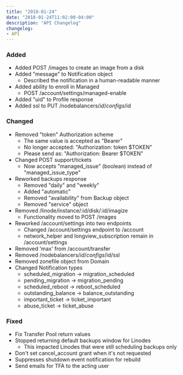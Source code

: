 ```yaml
---
title: "2018-01-24"
date: "2018-01-24T11:02:00-04:00"
description: "API Changelog"
changelog:
- API
---
```

### Added

* Added POST /images to create an image from a disk
* Added "message" to Notification object
  * Described the notification in a human-readable manner
* Added ability to enroll in Managed
  * POST /account/settings/managed-enable
* Added "uid" to Profile response
* Added ssl to PUT /nodebalancers/$id/configs/$id

### Changed

* Removed "token" Authorization scheme
  * The same value is accepted as "Bearer"
  * No longer accepted: "Authorization: token $TOKEN"
  * Please send as: "Authorization: Bearer $TOKEN"
* Changed POST support/tickets
  * Now accepts "managed\_issue" (boolean) instead of "managed\_issue\_type"
* Reworked backups response
  * Removed "daily" and "weekly"
  * Added "automatic"
  * Removed "availability" from Backup object
  * Removed "service" object
* Removed /linode/instance/:id/disk/:id/imagize
  * Functionality moved to POST /images
* Reworked /account/settings into two endpoints
  * Changed /account/settings endpoint to /account
  * network\_helper and longview\_subscription remain in /account/settings
* Removed 'max' from /account/transfer
* Removed /nodebalancers/$id/configs/$id/ssl
* Removed zonefile object from Domain
* Changed Notification types
  * scheduled\_migration -> migration\_scheduled
  * pending\_migration -> migration\_pending
  * scheduled\_reboot -> reboot\_scheduled
  * outstanding\_balance -> balance\_outstanding
  * important\_ticket -> ticket\_important
  * abuse\_ticket -> ticket\_abuse

### Fixed

* Fix Transfer Pool return values
* Stopped returning default backups window for Linodes
  * This impacted Linodes that were still scheduling backups only
* Don't set cancel\_account grant when it's not requested
* Suppresses shutdown event notification for rebuild
* Send emails for TFA to the acting user
